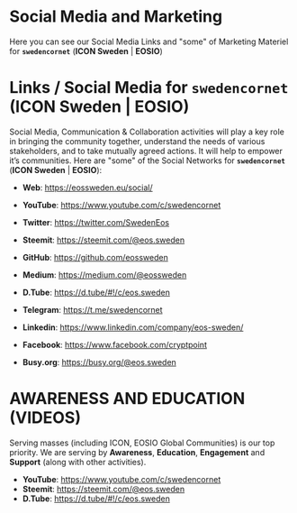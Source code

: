 # Social Media and Marketing
Here you can see our Social Media Links and "some" of Marketing Materiel for **`swedencornet`** (**ICON Sweden** | **EOSIO**)

# Links / Social Media for **`swedencornet`** (**ICON Sweden** | **EOSIO**)

Social Media, Communication & Collaboration activities will play a key role in bringing the community together, understand the needs of various stakeholders, and to take mutually agreed actions. It will help to empower it’s communities. Here are "some" of the Social Networks for **`swedencornet`** (**ICON Sweden** | **EOSIO**):

* **Web**: https://eossweden.eu/social/
* **YouTube**: https://www.youtube.com/c/swedencornet
* **Twitter**: https://twitter.com/SwedenEos

* **Steemit**: https://steemit.com/@eos.sweden

* **GitHub**: https://github.com/eossweden
* **Medium**: https://medium.com/@eossweden

* **D.Tube**: https://d.tube/#!/c/eos.sweden
* **Telegram**: https://t.me/swedencornet

* **Linkedin**: https://www.linkedin.com/company/eos-sweden/
* **Facebook**: https://www.facebook.com/cryptpoint
* **Busy.org**: https://busy.org/@eos.sweden


# AWARENESS AND EDUCATION (VIDEOS)

Serving masses (including ICON, EOSIO Global Communities) is our top priority. We are serving by **Awareness**, **Education**, **Engagement** and **Support** (along with other activities).

* **YouTube**: https://www.youtube.com/c/swedencornet
* **Steemit**: https://steemit.com/@eos.sweden
* **D.Tube**: https://d.tube/#!/c/eos.sweden
